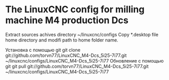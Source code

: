 # The LinuxCNC config for milling machine M4 production Dcs
Extract sources achives directory ~/linuxcnc/configs
Copy *.desktop file home directory and modifi path to home folder name.

Установка с помощью git
git clone git://github.com/torvn77/LinuxCNC_M4-Dcs_5i25-7i77.git ~/linuxcnc/configs/LinuxCNC_M4-Dcs_5i25-7i77
Обновление с помощью git
git pull git://github.com/torvn77/LinuxCNC_M4-Dcs_5i25-7i77.git ~/linuxcnc/configs/LinuxCNC_M4-Dcs_5i25-7i77
